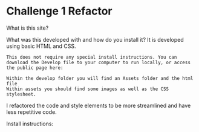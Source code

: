 # Challenge 1 Refactor 

What is this site? 

What was this developed with and how do you install it? 
    It is developed using basic HTML and CSS. 
    
    This does not require any special install instructions. You can download the Develop file to your computer to run locally, or access the public page here: 

    Within the develop folder you will find an Assets folder and the html file 
    Within assets you should find some images as well as the CSS stylesheet. 


I refactored the code and style elements to be more streamlined and have less repetitive code. 

Install instructions: 
   

